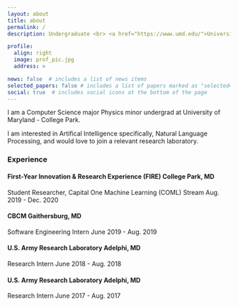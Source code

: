 ```yaml
---
layout: about
title: about
permalink: /
description: Undergraduate <br> <a href="https://www.umd.edu/">University of Maryland</a>

profile:
  align: right
  image: prof_pic.jpg
  address: >

news: false  # includes a list of news items
selected_papers: false # includes a list of papers marked as "selected={true}"
social: true  # includes social icons at the bottom of the page
---
```

<!-- 
Write your biography here. Tell the world about yourself. Link to your favorite [subreddit](http://reddit.com){:target="\_blank"}. You can put a picture in, too. The code is already in, just name your picture `prof_pic.jpg` and put it in the `img/` folder.

Put your address / P.O. box / other info right below your picture. You can also disable any these elements by editing `profile` property of the YAML header of your `_pages/about.md`. Edit `_bibliography/papers.bib` and Jekyll will render your [publications page](/al-folio/publications/) automatically.

Link to your social media connections, too. This theme is set up to use [Font Awesome icons](http://fortawesome.github.io/Font-Awesome/){:target="\_blank"} and [Academicons](https://jpswalsh.github.io/academicons/){:target="\_blank"}, like the ones below. Add your Facebook, Twitter, LinkedIn, Google Scholar, or just disable all of them. -->

I am a Computer Science major Physics minor undergrad at University of Maryland - College Park.

I am interested in Artifical Intelligence specifically, Natural Language Processing, and would love to join a relevant research laboratory.

### Experience

#### First-Year Innovation & Research Experience (FIRE) College Park, MD
Student Researcher, Capital One Machine Learning (COML) Stream Aug. 2019 - Dec. 2020

#### CBCM Gaithersburg, MD
Software Engineering Intern June 2019 - Aug. 2019

#### U.S. Army Research Laboratory Adelphi, MD
Research Intern June 2018 - Aug. 2018

#### U.S. Army Research Laboratory Adelphi, MD
Research Intern June 2017 - Aug. 2017
